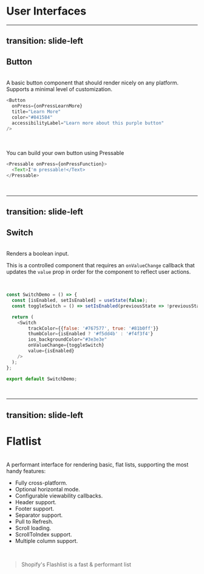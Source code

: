 # User Interfaces

<!--
These common user interface controls will render on any platform.
-->
---
transition: slide-left
---

## Button

<br>
<span>
A basic button component that should render nicely on any platform.
Supports a minimal level of customization.

</span>
<br>

```js
<Button
  onPress={onPressLearnMore}
  title="Learn More"
  color="#841584"
  accessibilityLabel="Learn more about this purple button"
/>
```

<br>

<br>
<span>
You can build your own button using<span v-mark.highlight.red="1"> Pressable </span>

</span>
<br>

```js
<Pressable onPress={onPressFunction}>
  <Text>I'm pressable!</Text>
</Pressable>
```

<br>

<!--
A basic button component that should render nicely on any platform
-->

---
transition: slide-left
---

## Switch

<br>
<span>
Renders a boolean input.

This is a controlled component that requires an `onValueChange` callback that updates the `value` prop in order for the component to reflect user actions.

</span>
<br>

```js
const SwitchDemo = () => {
  const [isEnabled, setIsEnabled] = useState(false);
  const toggleSwitch = () => setIsEnabled(previousState => !previousState);

  return (
    <Switch
        trackColor={{false: '#767577', true: '#81b0ff'}}
        thumbColor={isEnabled ? '#f5dd4b' : '#f4f3f4'}
        ios_backgroundColor="#3e3e3e"
        onValueChange={toggleSwitch}
        value={isEnabled}
    />
  );
};

export default SwitchDemo;
```

<br>

<!--
Renders a boolean input.
-->

---
transition: slide-left
---

# Flatlist

<br>
<span>
A performant interface for rendering basic, flat lists, supporting the most handy features:

- Fully cross-platform.
- Optional horizontal mode.
- Configurable viewability callbacks.
- Header support.
- Footer support.
- Separator support.
- Pull to Refresh.
- Scroll loading.
- ScrollToIndex support.
- Multiple column support.

</span>

<br>

> Shopify's Flashlist is a fast & performant list
<br>

<!--
Rendering basic, flat lists
-->